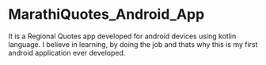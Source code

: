 # MarathiQuotes_Android_App
It is a Regional Quotes app developed for android devices using kotlin language. I believe in learning, by doing the job and thats why this is my first android application ever developed.
